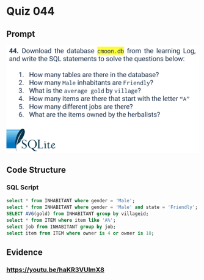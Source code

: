 # Quiz 044

## Prompt
![](quiz044_doc.jpeg)

## Code Structure

### SQL Script
```.sql
select * from INHABITANT where gender = 'Male';
select * from INHABITANT where gender = 'Male' and state = 'Friendly';
SELECT AVG(gold) from INHABITANT group by villageid;
select * from ITEM where item like 'A%';
select job from INHABITANT group by job;
select item from ITEM where owner is 4 or owner is 18;
```

## Evidence

### https://youtu.be/haKR3VUImX8
